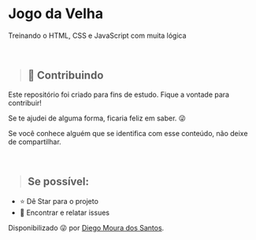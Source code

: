 <h1>Jogo da Velha</h1>

<p>Treinando o HTML, CSS e JavaScript com muita lógica</p>
</br>

> ## 🤝 Contribuindo

<p>
Este repositório foi criado para fins de estudo. Fique a vontade para contribuir!

Se te ajudei de alguma forma, ficaria feliz em saber. 😜

Se você conhece alguém que se identifica com esse conteúdo, não deixe de compartilhar.

</p></br>

> ## Se possível:

- ⭐️ Dê Star para o projeto
- 🐛 Encontrar e relatar issues
</p>

Disponibilizado 😜 por [Diego Moura dos Santos](https://www.linkedin.com/in/diegomouradossantos/).
